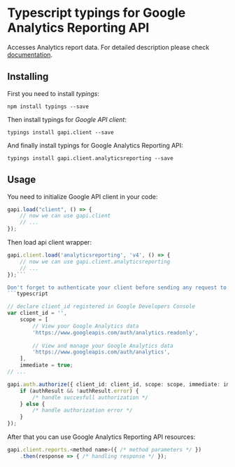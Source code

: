 # Typescript typings for Google Analytics Reporting API
Accesses Analytics report data.
For detailed description please check [documentation](https://developers.google.com/analytics/devguides/reporting/core/v4/).

## Installing

First you need to install *typings*:
```
npm install typings --save 
```

Then install typings for *Google API client*:
```
typings install gapi.client --save 
```

And finally install typings for Google Analytics Reporting API:
```
typings install gapi.client.analyticsreporting --save 
```

## Usage

You need to initialize Google API client in your code:
```typescript
gapi.load("client", () => { 
    // now we can use gapi.client
    // ... 
});
```

Then load api client wrapper:
```typescript
gapi.client.load('analyticsreporting', 'v4', () => {
    // now we can use gapi.client.analyticsreporting
    // ... 
});```

Don't forget to authenticate your client before sending any request to resources:
```typescript

// declare client_id registered in Google Developers Console
var client_id = '',
    scope = [     
        // View your Google Analytics data
        'https://www.googleapis.com/auth/analytics.readonly',
    
        // View and manage your Google Analytics data
        'https://www.googleapis.com/auth/analytics',
    ],
    immediate = true;
// ...

gapi.auth.authorize({ client_id: client_id, scope: scope, immediate: immediate }, authResult => {
    if (authResult && !authResult.error) {
        /* handle succesfull authorization */
    } else {
        /* handle authorization error */
    }
});            
```

After that you can use Google Analytics Reporting API resources:

```typescript
gapi.client.reports.<method name>({ /* method parameters */ })
    .then(response => { /* handling response */ });
```